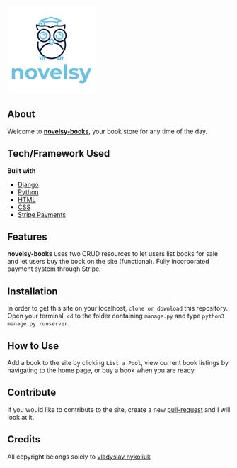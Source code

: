 ![novelsy](/static/f5cbe498-3d4b-413e-870d-75193148997f_200x200.png)
## About

Welcome to [**novelsy-books**](https://novelsybook.herokuapp.com/), your book store for any time of the day.

## Tech/Framework Used
<b>Built with</b>
- [Django](https://www.djangoproject.com/)
- [Python](https://www.python.org/)
- [HTML](https://html.com/)
- [CSS](https://developer.mozilla.org/en-US/docs/Web/CSS)
- [Stripe Payments](https://stripe.com/)

## Features
**novelsy-books** uses two CRUD resources to let users list books for sale and let users buy the book on the site (functional).
Fully incorporated payment system through Stripe.

## Installation
In order to get this site on your localhost, ```clone or download``` this repository.
Open your terminal, ```cd``` to the folder containing ```manage.py``` and type ```python3 manage.py runserver```.

## How to Use
Add a book to the site by clicking ```List a Pool```, view current book listings by navigating to the home page, or buy a book
when you are ready.

## Contribute
If you would like to contribute to the site, create a new [pull-request](https://github.com/vladyslavnUA/novelsy/pulls) and I will look at it.

## Credits
All copyright belongs solely to [vladyslav nykoliuk](https://github.com/vladyslavnUA?tab=repositories)
